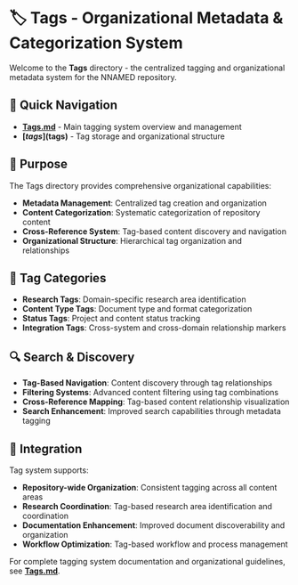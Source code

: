 # 🏷️ Tags - Organizational Metadata & Categorization System

Welcome to the **Tags** directory - the centralized tagging and organizational metadata system for the NNAMED repository.

## 📁 Quick Navigation

- **[Tags.md](Tags.md)** - Main tagging system overview and management
- **[$tags]($tags)** - Tag storage and organizational structure

## 🎯 Purpose

The Tags directory provides comprehensive organizational capabilities:

- **Metadata Management**: Centralized tag creation and organization
- **Content Categorization**: Systematic categorization of repository content
- **Cross-Reference System**: Tag-based content discovery and navigation
- **Organizational Structure**: Hierarchical tag organization and relationships

## 🔖 Tag Categories

- **Research Tags**: Domain-specific research area identification
- **Content Type Tags**: Document type and format categorization
- **Status Tags**: Project and content status tracking
- **Integration Tags**: Cross-system and cross-domain relationship markers

## 🔍 Search & Discovery

- **Tag-Based Navigation**: Content discovery through tag relationships
- **Filtering Systems**: Advanced content filtering using tag combinations
- **Cross-Reference Mapping**: Tag-based content relationship visualization
- **Search Enhancement**: Improved search capabilities through metadata tagging

## 🔗 Integration

Tag system supports:
- **Repository-wide Organization**: Consistent tagging across all content areas
- **Research Coordination**: Tag-based research area identification and coordination
- **Documentation Enhancement**: Improved document discoverability and organization
- **Workflow Optimization**: Tag-based workflow and process management

For complete tagging system documentation and organizational guidelines, see **[Tags.md](Tags.md)**.